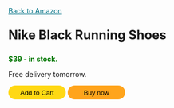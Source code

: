 <style>
  .amazon-link {
    color: rgb(0, 113, 133);
  }

  .title {
    font-weight: bold;
    font-size: 25px;
  }

  .price {
    color: rgb(0, 118, 0);
    font-weight: bold;
  }

  .add-to-cart-button {
    background-color: rgb(255, 216, 20);
    border: none;
    height: 28px;
    width: 115px;
    border-radius: 14px;
    cursor: pointer;
  }

  .buy-now-button {
    background-color: rgb(255, 164, 28);
    border: none;
    height: 28px;
    width: 115px;
    border-radius: 14px;
    cursor: pointer;
  }

  .add-to-cart-button:hover {
    background-color: rgb(201, 179, 66);
  }

  .buy-now-button:hover {
    background-color: rgb(192, 134, 49);
  }
</style>

<a class="amazon-link" href="https://www.amazon.com/">
  Back to Amazon
</a>

<p class="title">
  Nike Black Running Shoes
</p>

<p class="price">
  $39 - in stock.
</p>

<p>Free delivery tomorrow.</p>

<button class="add-to-cart-button">
  Add to Cart
</button>

<button class="buy-now-button">
  Buy now
</button>

    